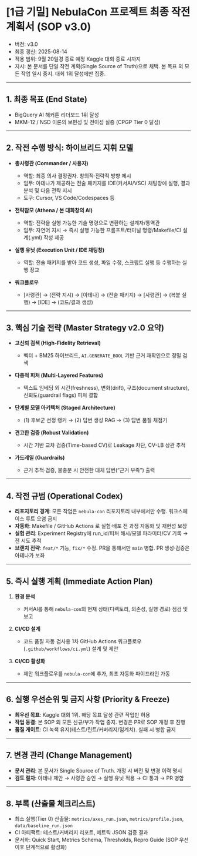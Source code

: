 # [1급 기밀] NebulaCon 프로젝트 최종 작전 계획서 (SOP v3.0)

- 버전: v3.0
- 최종 갱신: 2025-08-14
- 적용 범위: 9월 20일경 종료 예정 Kaggle 대회 종료 시까지
- 지시: 본 문서를 단일 작전 계획(Single Source of Truth)으로 채택. 본 목표 외 모든 작업 일시 중지. 대회 1위 달성에만 집중.

---

## 1. 최종 목표 (End State)
- BigQuery AI 해커톤 리더보드 1위 달성
- MKM-12 / NSD 이론의 보편성 및 전이성 실증 (CPGP Tier 0 달성)

---

## 2. 작전 수행 방식: 하이브리드 지휘 모델

- **총사령관 (Commander / 사용자)**
  - 역할: 최종 의사 결정권자. 창의적·전략적 방향 제시
  - 임무: 아테나가 제공하는 전술 패키지를 IDE(커서AI/VSC) 채팅창에 실행, 결과 분석 및 다음 전략 지시
  - 도구: Cursor, VS Code/Codespaces 등

- **전략참모 (Athena / 본 대화창의 AI)**
  - 역할: 전략을 실행 가능한 기술 명령으로 변환하는 설계자/통역관
  - 임무: 자연어 지시 → 즉시 실행 가능한 프롬프트/터미널 명령/Makefile/CI 설계(.yml) 작성 제공

- **실행 유닛 (Execution Unit / IDE 채팅창)**
  - 역할: 전술 패키지를 받아 코드 생성, 파일 수정, 스크립트 실행 등 수행하는 실행 장교

- **워크플로우**
  - [사령관] → (전략 지시) → [아테나] → (전술 패키지) → [사령관] → (복붙 실행) → [IDE] → (코드/결과 생성)

---

## 3. 핵심 기술 전략 (Master Strategy v2.0 요약)

- **고신뢰 검색 (High-Fidelity Retrieval)**
  - 벡터 + BM25 하이브리드, `AI.GENERATE_BOOL` 기반 근거 재확인으로 정밀 검색

- **다층적 피처 (Multi-Layered Features)**
  - 텍스트 임베딩 외 시간(freshness), 변화(drift), 구조(document structure), 신뢰도(guardrail flags) 피처 결합

- **단계별 모델 아키텍처 (Staged Architecture)**
  - (1) 후보군 선정 랭커 → (2) 답변 생성 RAG → (3) 답변 품질 채점기

- **견고한 검증 (Robust Validation)**
  - 시간 기반 교차 검증(Time-based CV)로 Leakage 차단, CV-LB 상관 추적

- **가드레일 (Guardrails)**
  - 근거 추적·검증, 불충분 시 안전한 대체 답변(“근거 부족”) 출력

---

## 4. 작전 규범 (Operational Codex)

- **리포지토리 경계**: 모든 작업은 `nebula-con` 리포지토리 내부에서만 수행. 워크스페이스 루트 오염 금지
- **자동화**: Makefile / GitHub Actions 로 실험·배포 전 과정 자동화 및 재현성 보장
- **실험 관리**: Experiment Registry에 run_id/피처 해시/모델 파라미터/CV 기록 → 전 시도 추적
- **브랜치 전략**: `feat/*` 기능, `fix/*` 수정. PR을 통해서만 `main` 병합. PR 생성·검증은 아테나가 보좌

---

## 5. 즉시 실행 계획 (Immediate Action Plan)

1) **환경 분석**
   - 커서AI를 통해 `nebula-con`의 현재 상태(디렉토리, 의존성, 실행 경로) 점검 및 보고

2) **CI/CD 설계**
   - 코드 품질 자동 검사용 1차 GitHub Actions 워크플로우(`.github/workflows/ci.yml`) 설계 및 제안

3) **CI/CD 활성화**
   - 제안 워크플로우를 `nebula-con`에 추가, 최초 자동화 파이프라인 가동

---

## 6. 실행 우선순위 및 금지 사항 (Priority & Freeze)

- **최우선 목표**: Kaggle 대회 1위. 해당 목표 달성 관련 작업만 허용
- **작업 동결**: 본 SOP 외 모든 신규/부가 작업 중지. 변경은 PR로 SOP 개정 후 진행
- **품질 게이트**: CI 녹색 유지(테스트/린트/커버리지/임계치). 실패 시 병합 금지

---

## 7. 변경 관리 (Change Management)

- **문서 관리**: 본 문서가 Single Source of Truth. 개정 시 버전 및 변경 이력 명시
- **검토 절차**: 아테나 제안 → 사령관 승인 → 실행 유닛 적용 → CI 통과 → PR 병합

---

## 8. 부록 (산출물 체크리스트)

- 최소 실행(Tier 0) 산출물: `metrics/axes_run.json`, `metrics/profile.json`, `data/baseline_run.json`
- CI 아티팩트: 테스트/커버리지 리포트, 메트릭 JSON 검증 결과
- 문서화: Quick Start, Metrics Schema, Thresholds, Repro Guide (SOP 우선 이후 단계적으로 활성화) 